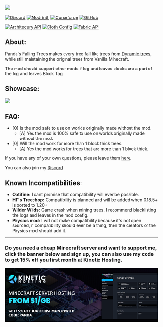 ![](https://github.com/PandaDap2006/Pandas-Falling-Trees/blob/master/assets_for_readme/banner.png?raw=true)

[![Discord](https://img.shields.io/discord/1021703635178115122?style=for-the-badge&logo=discord&label=Discord&labelColor=black&color=lightblue)](https://discord.gg/wjPt4vEfXb)
[![Modrinth](https://img.shields.io/modrinth/dt/i2kUe4lq?style=for-the-badge&logo=modrinth&label=Modrinth&labelColor=black&color=green)](https://modrinth.com/mod/pandas-falling-trees)
[![Curseforge](https://img.shields.io/curseforge/dt/880630?style=for-the-badge&logo=curseforge&label=Curseforge&labelColor=black&color=red)](https://www.curseforge.com/minecraft/mc-mods/pandas-falling-trees)
[![GitHub](https://img.shields.io/github/downloads/PandaDap2006/Pandas-Falling-Trees/total?style=for-the-badge&logo=github&label=Github&labelColor=black&color=white)](https://github.com/PandaDap2006/Pandas-Falling-Trees)

[![Architecury API](https://img.shields.io/badge/Architectury%20API-REQUIRED-1?style=for-the-badge&labelColor=black&color=gold)](https://www.curseforge.com/minecraft/mc-mods/architectury-api)
[![Cloth Config](https://img.shields.io/badge/Cloth%20Config-REQUIRED-1?style=for-the-badge&labelColor=black&color=gold)](https://www.curseforge.com/minecraft/mc-mods/cloth-config)
[![Fabric API](https://img.shields.io/badge/Fabric%20API-REQUIRED%20for%20Fabric-1?style=for-the-badge&labelColor=black&color=gold)](https://www.curseforge.com/minecraft/mc-mods/fabric-api)

## About:
Panda's Falling Trees makes every tree fall like trees from [Dynamic trees](https://www.curseforge.com/minecraft/mc-mods/dynamictrees), while still maintaining the original trees from Vanilla Minecraft.

The mod should support other mods if log and leaves blocks are a part of the log and leaves Block Tag

## Showcase:
![](https://github.com/PandaDap2006/Pandas-Falling-Trees/blob/master/assets_for_readme/showcase_falling_tree_large.gif?raw=true)

## FAQ:
- [Q] Is the mod safe to use on worlds originally made without the mod. 
  - [A] Yes the mod is 100% safe to use on worlds originally made without the mod.
- [Q] Will the mod work for more than 1 block thick trees. 
  - [A] Yes the mod works for trees that are more than 1 block thick.

If you have any of your own questions, please leave them [here](https://github.com/PandaDap2006/Pandas-Falling-Trees/discussions/categories/q-a).

You can also join my [Discord](https://discord.gg/wjPt4vEfXb)

## Known Incompatibilities:
- **Optifine:** I cant promise that compatibility will ever be possible.
- **HT's Treechop:** Compatibility is planned and will be added when 0.18.5+ is ported to 1.20+
- **Wilder Wilds:** Game crash when mining trees. I recommend blacklisting the logs and leaves in the mod config.
- **Physics mod:** I will not make compatibility because it's not open sourced, if compatibility should ever be a thing, then the creators of the Physics mod should add it.

---
### Do you need a cheap Minecraft server and want to support me, click the banner below and sign up, you can also use my code to get 15% off you first month at Kinetic Hosting.
[![](https://github.com/PandaDap2006/PandaDap2006/blob/main/assets_for_readme/kinetic_hosting_banner.png?raw=true)](https://billing.kinetichosting.net/aff.php?aff=476)